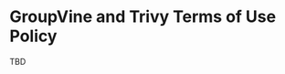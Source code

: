 # GroupVine and Trivy Terms of Use Policy
<span id="gv-policy"></span>

<span class="todo">
TBD
</span>